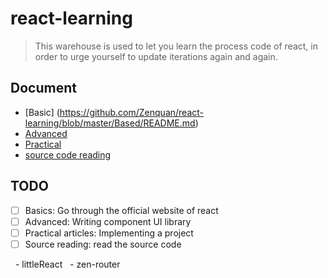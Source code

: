 # react-learning

> This warehouse is used to let you learn the process code of react, in order to urge yourself to update iterations again and again.

## Document

- [Basic] (https://github.com/Zenquan/react-learning/blob/master/Based/README.md)
- [Advanced](./Advanced/readme.md)
- [Practical](./Practice/readme.md)
- [source code reading](./Sourcecode/readme.md)

## TODO

- [ ] Basics: Go through the official website of react
- [ ] Advanced: Writing component UI library
- [ ] Practical articles: Implementing a project
- [ ] Source reading: read the source code

  - littleReact
  - zen-router